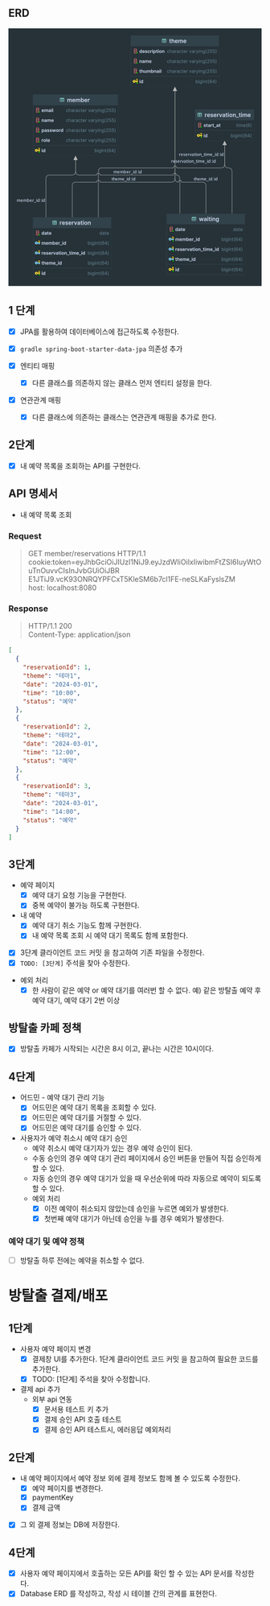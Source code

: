 ## ERD
![img.png](img.png)
## 1 단계
- [x] JPA를 활용하여 데이터베이스에 접근하도록 수정한다.

- [x] `gradle spring-boot-starter-data-jpa`  의존성 추가
- [x] 엔티티 매핑
    - [x] 다른 클래스를 의존하지 않는 클래스 먼저 엔티티 설정을 한다.

- [x] 연관관계 매핑
    - [x] 다른 클래스에 의존하는 클래스는 연관관계 매핑을 추가로 한다.

## 2단계

- [x] 내 예약 목록을 조회하는 API를 구현한다.

## API 명세서

- 내 예약 목록 조회

### Request

> GET member/reservations HTTP/1.1 <br>
> cookie:token=eyJhbGciOiJIUzI1NiJ9.eyJzdWIiOiIxIiwibmFtZSI6IuyWtOuTnOuvvCIsInJvbGUiOiJBR
> E1JTiJ9.vcK93ONRQYPFCxT5KleSM6b7cl1FE-neSLKaFyslsZM <br>
> host: localhost:8080

### Response

> HTTP/1.1 200 <br>
> Content-Type: application/json

```json
[
  {
    "reservationId": 1,
    "theme": "테마1",
    "date": "2024-03-01",
    "time": "10:00",
    "status": "예약"
  },
  {
    "reservationId": 2,
    "theme": "테마2",
    "date": "2024-03-01",
    "time": "12:00",
    "status": "예약"
  },
  {
    "reservationId": 3,
    "theme": "테마3",
    "date": "2024-03-01",
    "time": "14:00",
    "status": "예약"
  }
]
```

## 3단계
- 예약 페이지
  - [x] 예약 대기 요청 기능을 구현한다.
  - [x] 중복 예약이 불가능 하도록 구현한다.
- 내 예약
  - [x] 예약 대기 취소 기능도 함께 구현한다.
  - [x] 내 예약 목록 조회 시 예약 대기 목록도 함께 포함한다.
- [x] 3단계 클라이언트 코드 커밋 을 참고하여 기존 파일을 수정한다.
- [x] `TODO: [3단계]` 주석을 찾아 수정한다.
- 예외 처리
  - [x] 한 사람이 같은 예약 or 예약 대기를 여러번 할 수 없다. 예) 같은 방탈출 예약 후 예약 대기, 예약 대기 2번 이상

## 방탈출 카페 정책

- [x] 방탈출 카페가 시작되는 시간은 8시 이고, 끝나는 시간은 10시이다.

## 4단계
- 어드민 - 예약 대기 관리 기능
  - [x] 어드민은 예약 대기 목록을 조회할 수 있다.
  - [x] 어드민은 예약 대기를 거절할 수 있다.
  - [x] 어드민은 예약 대기를 승인할 수 있다.
- 사용자가 예약 취소시 예약 대기 승인
  - 예약 취소시 예약 대기자가 있는 경우 예약 승인이 된다.
  - 수동 승인의 경우 예약 대기 관리 페이지에서 승인 버튼을 만들어 직접 승인하게 할 수 있다.
  - 자동 승인의 경우 예약 대기가 있을 때 우선순위에 따라 자동으로 예약이 되도록 할 수 있다.
  - 예외 처리
    - [x] 이전 예약이 취소되지 않았는데 승인을 누르면 예외가 발생한다.
    - [x] 첫번째 예약 대기가 아닌데 승인을 누를 경우 예외가 발생한다.

### 예약 대기 및 예약 정책
- [ ] 방탈출 하루 전에는 예약을 취소할 수 없다.

# 방탈출 결제/배포
## 1단계
- 사용자 예약 페이지 변경
  - [x] 결제창 UI를 추가한다. 1단계 클라이언트 코드 커밋 을 참고하여 필요한 코드를 추가한다.
  - [x] TODO: [1단계] 주석을 찾아 수정합니다.
- 결제 api 추가
  - 외부 api 연동
    - [x] 문서용 테스트 키 추가
    - [x] 결제 승인 API 호출 테스트
    - [x] 결제 승인 API 테스트시, 에러응답 예외처리

## 2단계
- 내 예약 페이지에서 예약 정보 외에 결제 정보도 함께 볼 수 있도록 수정한다.
  - [x] 예약 페이지를 변경한다.
  - [x] paymentKey
  - [x] 결제 금액
- [x] 그 외 결제 정보는 DB에 저장한다.

## 4단계
- [x] 사용자 예약 페이지에서 호출하는 모든 API를 확인 할 수 있는 API 문서를 작성한다.
- [x] Database ERD 를 작성하고, 작성 시 테이블 간의 관계를 표현한다.
